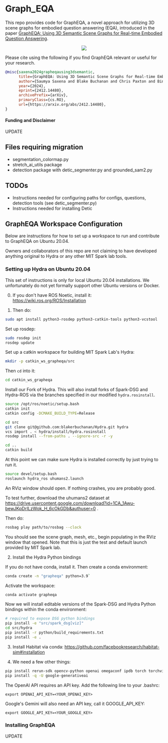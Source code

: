 # Graph_EQA
This repo provides code for GraphEQA, a novel approach for utilizing 3D scene graphs for embodied question answering (EQA), introduced in the paper [GraphEQA: Using 3D Semantic Scene Graphs for Real-time Embodied Question Answering](https://www.arxiv.org/abs/2412.14480).

<div align="center">
    <img src="doc/grapheqa.gif">
</div>

Please cite using the following if you find GraphEQA relevant or useful for your research.

```bibtex
@misc{saxena2024grapheqausing3dsemantic,
      title={GraphEQA: Using 3D Semantic Scene Graphs for Real-time Embodied Question Answering}, 
      author={Saumya Saxena and Blake Buchanan and Chris Paxton and Bingqing Chen and Narunas Vaskevicius and Luigi Palmieri and Jonathan Francis and Oliver Kroemer},
      year={2024},
      eprint={2412.14480},
      archivePrefix={arXiv},
      primaryClass={cs.RO},
      url={https://arxiv.org/abs/2412.14480}, 
}
```

#### Funding and Disclaimer
UPDATE

## Files requiring migration
* segmentation_colormap.py
* stretch_ai_utils package
* detection package with detic_segmenter.py and grounded_sam2.py

## TODOs
* Instructions needed for configuring paths for configs, questions, detection tools (see detic_segmenter.py)
* Instructions needed for installing Detic

## GraphEQA Workspace Configuration
Below are instructions for how to set up a workspace to run and contribute to GraphEQA on Ubuntu 20.04.

Owners and collaborators of this repo are not claiming to have developed anything original to Hydra or any other MIT Spark lab tools.

### Setting up Hydra on Ubuntu 20.04
This set of instructions is only for local Ubuntu 20.04 installations. We unfortunately do not yet formally support other Ubuntu versions or Docker.

0) If you don't have ROS Noetic, install it: https://wiki.ros.org/ROS/Installation

1) Then do:

``` bash
sudo apt install python3-rosdep python3-catkin-tools python3-vcstool
```

Set up rosdep:

``` bash
sudo rosdep init
rosdep update
```

Set up a catkin workspace for building MIT Spark Lab's Hydra:

``` bash
mkdir -p catkin_ws_grapheqa/src
```

Then `cd` into it:

``` bash
cd catkin_ws_grapheqa
```

Install our Fork of Hydra. This will also install forks of Spark-DSG and Hydra-ROS via the branches specified in our modified `hydra.rosinstall`.

``` bash
source /opt/ros/noetic/setup.bash
catkin init
catkin config -DCMAKE_BUILD_TYPE=Release

cd src
git clone git@github.com:blakerbuchanan/Hydra.git hydra
vcs import . < hydra/install/hydra.rosinstall
rosdep install --from-paths . --ignore-src -r -y

cd ..
catkin build
```

At this point we can make sure Hydra is installed correctly by just trying to run it.

``` bash
source devel/setup.bash
roslaunch hydra_ros uhumans2.launch
```

An RViz window should open. If nothing crashes, you are probably good.

To test further, download the uhumans2 dataset at https://drive.usercontent.google.com/download?id=1CA_1Awu-bewJKpDrILzWok_H_6cOkGDb&authuser=0 .

Then do:

``` bash
rosbag play path/to/rosbag --clock
```

You should see the scene graph, mesh, etc., begin populating in the RViz window that opened. Note that this is just the test and default launch provided by MIT Spark lab.

2) Install the Hydra Python bindings

If you do not have conda, install it. Then create a conda environment:

``` bash
conda create -n "grapheqa" python=3.9`
```

Activate the workspace:

``` bash
conda activate grapheqa
```

Now we will install editable versions of the Spark-DSG and Hydra Python bindings within the conda environment:

``` bash
# required to expose DSG python bindings
pip install -e "src/spark_dsg[viz]"
cd src/hydra
pip install -r python/build_requirements.txt
pip install -e .
```

3) Install Habitat via conda: https://github.com/facebookresearch/habitat-sim#installation

4) We need a few other things:

``` bash
pip install rerun-sdk opencv-python openai omegaconf ipdb torch torchvision transformers scikit-image yacs gpustat
pip install -q -U google-generativeai
```

The OpenAI API requires an API key. Add the following line to your .bashrc:

`export OPENAI_API_KEY=<YOUR_OPENAI_KEY>`

Google's Gemini will also need an API key, call it GOOGLE_API_KEY:

`export GOOGLE_API_KEY=<YOUR_GOOGLE_KEY>`

### Installing GraphEQA
UPDATE